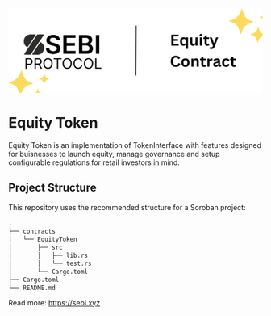 ![Equity Banner](/equity%20banner.png)

# Equity Token

Equity Token is an implementation of TokenInterface with features designed for buisnesses to launch equity, manage governance and setup configurable regulations for retail investors in mind.

## Project Structure

This repository uses the recommended structure for a Soroban project:
```text
.
├── contracts
│   └── EquityToken
│       ├── src
│       │   ├── lib.rs
│       │   └── test.rs
│       └── Cargo.toml
├── Cargo.toml
└── README.md
```

Read more: https://sebi.xyz 
